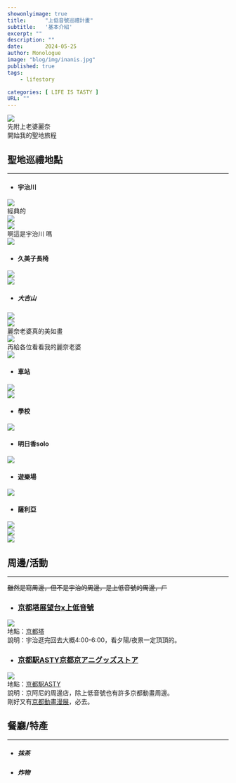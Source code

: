 ```yaml
---
showonlyimage: true
title:      "上低音號巡禮計畫"
subtitle:   '基本介紹'
excerpt: ""
description: ""
date:       2024-05-25
author: Monologue    
image: "blog/img/inanis.jpg"
published: true 
tags:
    - lifestory

categories: [ LIFE IS TASTY ]
URL: ""
---
```

![](/blog/ufo/麗奈老婆1.jpg)  
先附上老婆麗奈  
開始我的聖地旅程  
  
## 聖地巡禮地點
***

* #### 宇治川
![](/blog/ufo/宇治川1.jpg)  
經典的  
![](/blog/ufo/宇治川4.gif)  
![](/blog/ufo/宇治川5.gif)  
啊這是宇治川 嗎  
![](/blog/ufo/宇治川嗎.jpg)  
* #### 久美子長椅
![](/blog/ufo/宇治川2.jpg)  
![](/blog/ufo/久美子長椅.jpg)  
* ##### 大吉山
![](/blog/ufo/大吉山夜景2.gif)  
![](/blog/ufo/大吉山.jpg)  
麗奈老婆真的美如畫  
![](/blog/ufo/大吉山夜景3.gif)  
再給各位看看我的麗奈老婆  
![](/blog/ufo/麗奈老婆2.gif)  
* #### 車站
![](/blog/ufo/宇治車站京阪.jpg)  
![](/blog/ufo/宇治車站.jpg)  
* #### 學校
![](/blog/ufo/校門口.jpg)  
* #### 明日香solo
![](/blog/ufo/黃香1.jpg)  
* #### 遊樂場
![](/blog/ufo/遊樂場.jpg)  
* #### 薩利亞
![](/blog/ufo/薩利亞1.jpg)  
![](/blog/ufo/薩利亞2.jpg)  
![](/blog/ufo/薩利亞3.jpg)  
  
## 周邊/活動
***
~~雖然是寫周邊，但不是宇治的周邊，是上低音號的周邊，ㄏ~~
* ### [京都塔展望台x上低音號](https://www.kyoto-tower.jp/event/sound3/)
![](https://pbs.twimg.com/media/F8Jnr58bAAAOad2.jpg)  
地點：[京都塔](https://maps.app.goo.gl/3CFm6cNmPsyHqgh9A)  
說明：宇治逛完回去大概4:00-6:00，看夕陽/夜景一定頂頂的。  
  
* ### [京都駅ASTY京都京アニグッズストア](https://twitter.com/astykyoto_kags)  
![](https://i.imgur.com/nKCJuDz.jpeg)  
地點：[京都駅ASTY](https://maps.app.goo.gl/b1Qpn8fkbbZHXwD57)  
說明：京阿尼的周邊店，除上低音號也有許多京都動畫周邊。  
剛好又有[京都動畫漫展](https://www.kyotoanimation.co.jp/event/kyoani-anime-exhibition/)，必去。  
## 餐廳/特產
***
* ##### 抹茶
* ##### 炸物
  

<!--more-->
